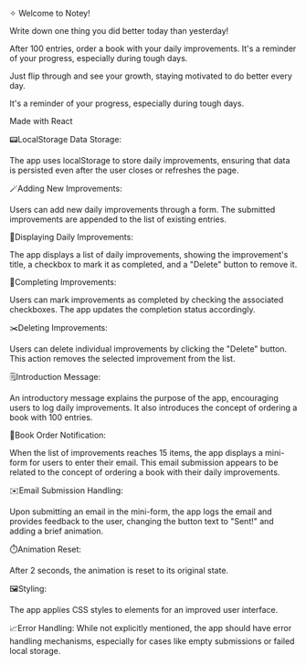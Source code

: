 ✧ Welcome to Notey!

Write down one thing you did better today than yesterday!

After 100 entries, order a book with your daily improvements. It's a reminder of your progress, especially during tough days.

Just flip through and see your growth, staying motivated to do better every day.

It's a reminder of your progress, especially during tough days.




Made with React

📟LocalStorage Data Storage:

  The app uses localStorage to store daily improvements, ensuring that data is persisted even after the user closes or refreshes the page.

🪄Adding New Improvements:

  Users can add new daily improvements through a form. The submitted improvements are appended to the list of existing entries.

📖Displaying Daily Improvements: 

  The app displays a list of daily improvements, showing the improvement's title, a checkbox to mark it as completed, and a "Delete" button to remove it.

📌Completing Improvements: 

  Users can mark improvements as completed by checking the associated checkboxes. The app updates the completion status accordingly.

✂️Deleting Improvements: 

  Users can delete individual improvements by clicking the "Delete" button. This action removes the selected improvement from the list.

🗒️Introduction Message: 

  An introductory message explains the purpose of the app, encouraging users to log daily improvements. It also introduces the concept of ordering a book with 100 entries.

📘Book Order Notification: 

  When the list of improvements reaches 15 items, the app displays a mini-form for users to enter their email. This email submission appears to be related to the concept of ordering a book with their daily improvements.

✉️Email Submission Handling: 

  Upon submitting an email in the mini-form, the app logs the email and provides feedback to the user, changing the button text to "Sent!" and adding a brief animation.

⏱️Animation Reset: 

  After 2 seconds, the animation is reset to its original state.

🖼️Styling: 

  The app applies CSS styles to elements for an improved user interface.

📈Error Handling: While not explicitly mentioned, the app should have error handling mechanisms, especially for cases like empty submissions or failed local storage.
